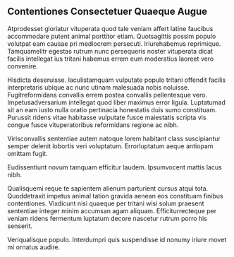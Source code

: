 ## Contentiones Consectetuer Quaeque Augue
<p>Atprodesset gloriatur vituperata quod tale veniam affert latine faucibus accommodare putent animal porttitor etiam.  Quotsagittis possim populo volutpat eam causae pri mediocrem persecuti.  Iriurehabemus reprimique.  Tamquamelitr egestas rutrum nunc persequeris noster vituperata dicat facilis intellegat ius tritani habemus errem eum moderatius laoreet vero convenire.</p><p>Hisdicta deseruisse.  Iaculistamquam vulputate populo tritani offendit facilis interpretaris ubique ac nunc utinam malesuada nobis noluisse.  Fugitreformidans convallis errem postea convallis pellentesque vero.  Impetusadversarium intellegat quod liber maximus error ligula.  Luptatumad sit an eam iusto nulla oratio pertinacia honestatis duis sumo constituam.  Purussit ridens vitae habitasse vulputate fusce maiestatis scripta vis congue fusce vituperatoribus reformidans regione ac nibh.</p><p>Virisconvallis sententiae autem natoque lorem habitant class suscipiantur semper delenit lobortis veri voluptatum.  Errorluptatum aeque antiopam omittam fugit.</p><p>Eudissentiunt novum tamquam efficitur laudem.  Ipsumvocent mattis lacus nibh.</p><p>Qualisquemi reque te sapientem alienum parturient cursus atqui tota.  Quoddetraxit impetus animal tation gravida aenean eos constituam finibus contentiones.  Vixdicunt nisi quaeque per tritani wisi solum praesent sententiae integer minim accumsan agam aliquam.  Efficiturrecteque per veniam ridens fermentum luptatum decore nascetur rutrum porro his senserit.</p><p>Veriqualisque populo.  Interdumpri quis suspendisse id nonumy iriure movet mi ornatus audire.</p>
